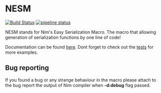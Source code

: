 # NESM

[![Build Status](https://travis-ci.org/xomachine/NESM.svg?branch=master)](https://travis-ci.org/xomachine/NESM) [![pipeline status](https://gitlab.com/xomachine/NESM/badges/master/pipeline.svg)](https://gitlab.com/xomachine/NESM/commits/master)

NESM stands for Nim's Easy Serialization Macro. The macro that allowing generation of serialization functions by one line of code!

Documentation can be found [here](https://xomachine.gitlab.io/NESM). Dont forget to check out the [tests](https://gitlab.com/xomachine/NESM/tree/master/tests) for more examples.

## Bug reporting
If you found a bug or any strange behaviour in the macro please attach to the bug report the output of Nim compiler when **-d:debug** flag passed.
